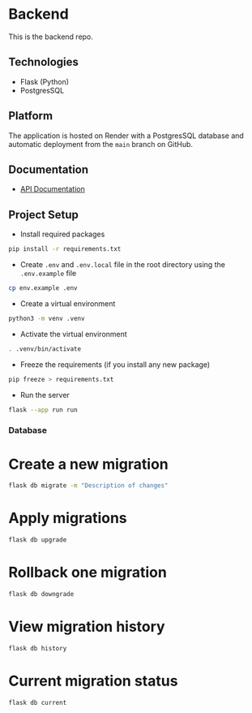 # Backend
This is the backend repo.

## Technologies
- Flask (Python)
- PostgresSQL

## Platform
The application is hosted on Render with a PostgresSQL database and automatic deployment from the `main` branch on GitHub.

## Documentation
- [API Documentation](https://documenter.getpostman.com/view/33365941/2sB2j968Zu)

## Project Setup
- Install required packages
```sh
pip install -r requirements.txt
```

- Create `.env` and `.env.local` file in the root directory using the `.env.example` file
```sh
cp env.example .env
```

- Create a virtual environment
```sh
python3 -m venv .venv
```

- Activate the virtual environment
```sh
. .venv/bin/activate
```

- Freeze the requirements (if you install any new package)
```sh
pip freeze > requirements.txt
```

- Run the server
```sh
flask --app run run
```

### Database
# Create a new migration
```sh
flask db migrate -m "Description of changes"
```

# Apply migrations
```sh
flask db upgrade
```

# Rollback one migration
```sh
flask db downgrade
```

# View migration history
```sh
flask db history
```

# Current migration status
```sh
flask db current
```
